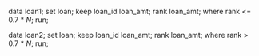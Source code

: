 data loan1;
set loan;
keep loan_id loan_amt;
rank loan_amt;
where rank <= 0.7 * _N_;
run;

data loan2;
set loan;
keep loan_id loan_amt;
rank loan_amt;
where rank > 0.7 * _N_;
run;
